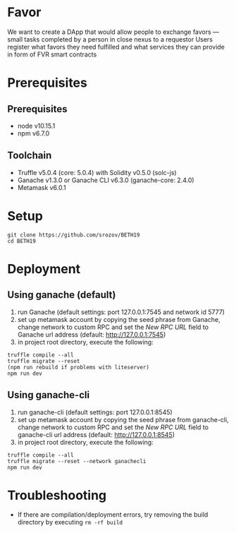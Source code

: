 # Favor

We want to create a DApp that would allow people to exchange favors — small tasks completed by a person in close nexus to a requestor
Users register what favors they need fulfilled and what services they can provide in form of FVR smart contracts


# Prerequisites

## Prerequisites

* node v10.15.1
* npm v6.7.0

## Toolchain

* Truffle v5.0.4 (core: 5.0.4) with Solidity v0.5.0 (solc-js)
* Ganache v1.3.0 or Ganache CLI v6.3.0 (ganache-core: 2.4.0)
* Metamask v6.0.1

# Setup

```
git clone https://github.com/srozov/BETH19
cd BETH19
```

# Deployment

## Using ganache (default)

1. run Ganache (default settings: port 127.0.0.1:7545 and network id 5777)
2. set up metamask account by copying the seed phrase from Ganache, change network to custom RPC and set the _New RPC URL_ field to Ganache url address (default: http://127.0.0.1:7545)
3. in project root directory, execute the following:
```
truffle compile --all
truffle migrate --reset
(npm run rebuild if problems with liteserver)
npm run dev
```

## Using ganache-cli

1. run ganache-cli (default settings: port 127.0.0.1:8545)
2. set up metamask account by copying the seed phrase from ganache-cli, change network to custom RPC and set the _New RPC URL_ field to ganache-cli url address (default: http://127.0.0.1:8545)
3. in project root directory, execute the following:
```
truffle compile --all
truffle migrate --reset --network ganachecli
npm run dev
```

# Troubleshooting

* If there are compilation/deployment errors, try removing the build directory by executing `rm -rf build`
